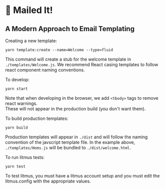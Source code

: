# 💅 Mailed It! 
## A Modern Approach to Email Templating

Creating a new template:
```
yarn template:create --name=Welcome --type=fluid
```
This command will create a stub for the welcome template in `./templates/Welcome.js`.  We recommend React casing templates to follow react component naming conventions.

To develop:
```
yarn start
```
Note that when developing in the browser, we add `<tbody>` tags to remove react warnings.  
These will not appear in the production build (you don't want them).

To build production templates:
```
yarn build
```

Production templates will appear in `./dist` and will follow the naming convention of the javscript template file.
In the example above, `./templates/Homs.js` will be bundled to `./dist/welcome.html`.

To run litmus tests:
```
yarn test
```

To test litmus, you must have a litmus account setup and you must edit the litmus.config with the appropriate values.





